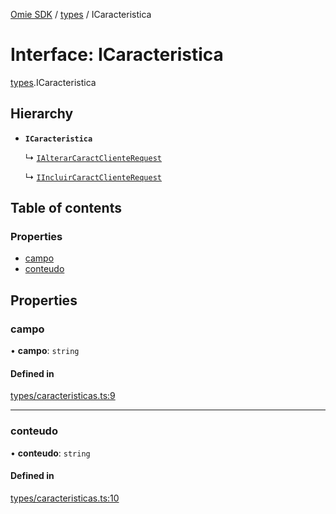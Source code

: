 [Omie SDK](../README.md) / [types](../modules/types.md) / ICaracteristica

# Interface: ICaracteristica

[types](../modules/types.md).ICaracteristica

## Hierarchy

- **`ICaracteristica`**

  ↳ [`IAlterarCaractClienteRequest`](types.IAlterarCaractClienteRequest.md)

  ↳ [`IIncluirCaractClienteRequest`](types.IIncluirCaractClienteRequest.md)

## Table of contents

### Properties

- [campo](types.ICaracteristica.md#campo)
- [conteudo](types.ICaracteristica.md#conteudo)

## Properties

### campo

• **campo**: `string`

#### Defined in

[types/caracteristicas.ts:9](https://github.com/lucas-bogos/omie-sdk/blob/f0ca102/src/types/caracteristicas.ts#L9)

___

### conteudo

• **conteudo**: `string`

#### Defined in

[types/caracteristicas.ts:10](https://github.com/lucas-bogos/omie-sdk/blob/f0ca102/src/types/caracteristicas.ts#L10)
